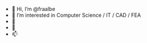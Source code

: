 - 👋 Hi, I’m @fraalbe
- 👀 I’m interested in Computer Science / IT / CAD / FEA
- 🌱 
- 💞️ 
- 📫 

<!---
fraalbe/fraalbe is a ✨ special ✨ repository because its `README.md` (this file) appears on your GitHub profile.
You can click the Preview link to take a look at your changes.
--->
